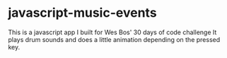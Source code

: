 # javascript-music-events
This is a javascript app I built for Wes Bos' 30 days of code challenge
It plays drum sounds and does a little animation depending on the pressed key.
